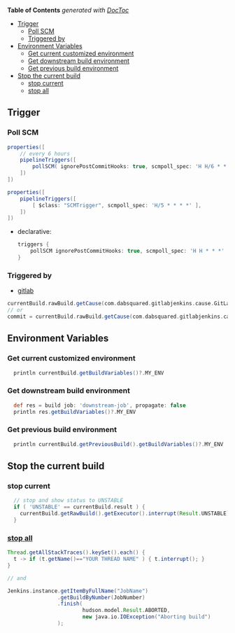 <!-- START doctoc generated TOC please keep comment here to allow auto update -->
<!-- DON'T EDIT THIS SECTION, INSTEAD RE-RUN doctoc TO UPDATE -->
**Table of Contents**  *generated with [DocToc](https://github.com/thlorenz/doctoc)*

- [Trigger](#trigger)
  - [Poll SCM](#poll-scm)
  - [Triggered by](#triggered-by)
- [Environment Variables](#environment-variables)
  - [Get current customized environment](#get-current-customized-environment)
  - [Get downstream build environment](#get-downstream-build-environment)
  - [Get previous build environment](#get-previous-build-environment)
- [Stop the current build](#stop-the-current-build)
  - [stop current](#stop-current)
  - [stop all](#stop-all)

<!-- END doctoc generated TOC please keep comment here to allow auto update -->

## Trigger

### Poll SCM
```groovy
properties([
    // every 6 hours
    pipelineTriggers([
        pollSCM( ignorePostCommitHooks: true, scmpoll_spec: 'H H/6 * * *' )
    ])
])
```

```groovy
properties([
    pipelineTriggers([
        [ $class: "SCMTrigger", scmpoll_spec: 'H/5 * * * *' ],
    ])
])
```

- declarative:

    ```groovy
    triggers {
        pollSCM ignorePostCommitHooks: true, scmpoll_spec: 'H H * * *'
    }
    ```

### Triggered by

- [gitlab](https://stackoverflow.com/a/55366682/2940319)
```groovy
currentBuild.rawBuild.getCause(com.dabsquared.gitlabjenkins.cause.GitLabWebHookCause).getData()
// or
commit = currentBuild.rawBuild.getCause(com.dabsquared.gitlabjenkins.cause.GitLabWebHookCause).getData().getLastCommit()
```


## Environment Variables
### Get current customized environment
```groovy
  println currentBuild.getBuildVariables()?.MY_ENV
```
### Get downstream build environment
```groovy
  def res = build job: 'downstream-job', propagate: false
  println res.getBuildVariables()?.MY_ENV
```
### Get previous build environment
```groovy
  println currentBuild.getPreviousBuild().getBuildVariables()?.MY_ENV
```

## Stop the current build
### stop current
```groovy
  // stop and show status to UNSTABLE
  if ( 'UNSTABLE' == currentBuild.result ) {
    currentBuild.getRawBuild().getExecutor().interrupt(Result.UNSTABLE)
  }
```
### [stop all](https://stackoverflow.com/a/26306081/2940319)
```groovy
Thread.getAllStackTraces().keySet().each() {
  t -> if (t.getName()=="YOUR THREAD NAME" ) { t.interrupt(); }          // or t.stop();
}

// and

Jenkins.instance.getItemByFullName("JobName")
                .getBuildByNumber(JobNumber)
                .finish(
                        hudson.model.Result.ABORTED,
                        new java.io.IOException("Aborting build")
                );
```

